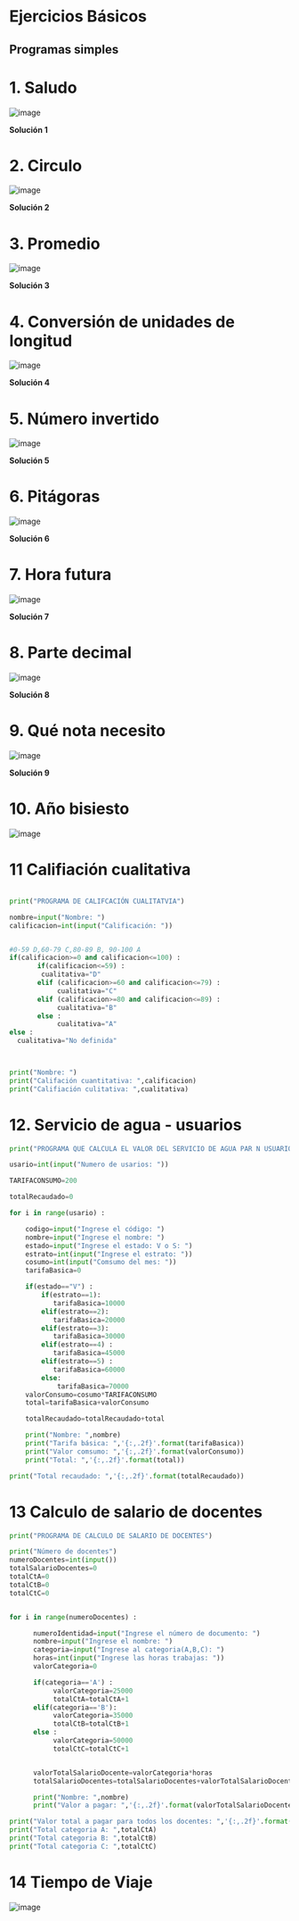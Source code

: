 # Ejercicios Básicos 


## Programas simples

# 1. Saludo

![image](https://user-images.githubusercontent.com/31961588/163828082-08d94056-7373-4cc9-bf23-a374f3e8e01d.png)

**Solución 1**

# 2. Circulo

![image](https://user-images.githubusercontent.com/31961588/163828347-f0f3f021-0456-43f8-b481-1d818a87be08.png)

**Solución 2**

# 3. Promedio

![image](https://user-images.githubusercontent.com/31961588/163828427-6376a283-0445-4b3b-bd5c-f26c4c82ee72.png)

**Solución 3**

# 4. Conversión de unidades de longitud
![image](https://user-images.githubusercontent.com/31961588/163828482-cdd2dd38-e805-4418-9db9-f3a3fd2ce958.png)

**Solución 4**

# 5. Número invertido
![image](https://user-images.githubusercontent.com/31961588/163828564-7e54ea4c-73a9-4ef7-aca9-21f1dd124d93.png)

**Solución 5**

# 6. Pitágoras

![image](https://user-images.githubusercontent.com/31961588/163829448-e7ae3e2f-cf13-4058-88b8-6cdedbe19911.png)


**Solución 6**


# 7. Hora futura

![image](https://user-images.githubusercontent.com/31961588/163829518-a0a27ed0-1f63-45e6-9b76-d6e08d0cc001.png)


**Solución 7**

# 8. Parte decimal

![image](https://user-images.githubusercontent.com/31961588/163829563-509bc535-d528-47c7-a804-8725acb7a995.png)


**Solución 8**

# 9. Qué nota necesito

![image](https://user-images.githubusercontent.com/31961588/163829601-a7c25604-3947-4c9a-91a5-0ede2b01a018.png)


**Solución 9**
 
# 10. Año bisiesto

![image](https://user-images.githubusercontent.com/31961588/171307000-a088f237-f470-4fd5-adb6-d077a17695c5.png)

# 11 Califiación cualitativa

```Python

print("PROGRAMA DE CALIFCACIÓN CUALITATVIA")

nombre=input("Nombre: ")
calificacion=int(input("Calificación: "))


#0-59 D,60-79 C,80-89 B, 90-100 A
if(calificacion>=0 and calificacion<=100) :  
       if(calificacion<=59) :
        cualitativa="D"
       elif (calificacion>=60 and calificacion<=79) :
            cualitativa="C"
       elif (calificacion>=80 and calificacion<=89) :
            cualitativa="B"
       else :
            cualitativa="A"
else :
  cualitativa="No definida"



print("Nombre: ")
print("Califación cuantitativa: ",calificacion)
print("Califiación culitativa: ",cualitativa)

```

# 12. Servicio de agua - usuarios

```Python
print("PROGRAMA QUE CALCULA EL VALOR DEL SERVICIO DE AGUA PAR N USUARIOS")

usario=int(input("Numero de usarios: "))

TARIFACONSUMO=200

totalRecaudado=0

for i in range(usario) :

    codigo=input("Ingrese el código: ")
    nombre=input("Ingrese el nombre: ")
    estado=input("Ingrese el estado: V o S: ")
    estrato=int(input("Ingrese el estrato: "))
    cosumo=int(input("Comsumo del mes: "))
    tarifaBasica=0

    if(estado=="V") :
        if(estrato==1):
           tarifaBasica=10000
        elif(estrato==2):
           tarifaBasica=20000
        elif(estrato==3):
           tarifaBasica=30000
        elif(estrato==4) :
           tarifaBasica=45000
        elif(estrato==5) :
           tarifaBasica=60000
        else:
            tarifaBasica=70000
    valorConsumo=cosumo*TARIFACONSUMO
    total=tarifaBasica+valorConsumo

    totalRecaudado=totalRecaudado+total

    print("Nombre: ",nombre)
    print("Tarifa básica: ",'{:,.2f}'.format(tarifaBasica))
    print("Valor comsumo: ",'{:,.2f}'.format(valorConsumo))    
    print("Total: ",'{:,.2f}'.format(total))

print("Total recaudado: ",'{:,.2f}'.format(totalRecaudado))

```
# 13 Calculo de salario de docentes

```Python
print("PROGRAMA DE CALCULO DE SALARIO DE DOCENTES")

print("Número de docentes")
numeroDocentes=int(input())
totalSalarioDocentes=0
totalCtA=0
totalCtB=0
totalCtC=0


for i in range(numeroDocentes) :

      numeroIdentidad=input("Ingrese el número de documento: ")
      nombre=input("Ingrese el nombre: ")
      categoria=input("Ingrese al categoria(A,B,C): ")
      horas=int(input("Ingrese las horas trabajas: "))
      valorCategoria=0

      if(categoria=='A') :
           valorCategoria=25000
           totalCtA=totalCtA+1
      elif(categoria=='B'):
           valorCategoria=35000
           totalCtB=totalCtB+1
      else :
           valorCategoria=50000
           totalCtC=totalCtC+1


      valorTotalSalarioDocente=valorCategoria*horas
      totalSalarioDocentes=totalSalarioDocentes+valorTotalSalarioDocente

      print("Nombre: ",nombre)
      print("Valor a pagar: ",'{:,.2f}'.format(valorTotalSalarioDocente))

print("Valor total a pagar para todos los docentes: ",'{:,.2f}'.format(totalSalarioDocentes))
print("Total categoria A: ",totalCtA)
print("Total categoria B: ",totalCtB)
print("Total categoria C: ",totalCtC)
```
# 14 Tiempo de Viaje

![image](https://user-images.githubusercontent.com/31961588/172032683-1274fc42-8f00-4ae6-912d-ce4c33fa6d49.png)
